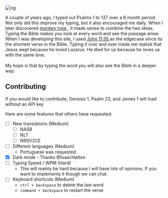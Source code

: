 ![og](https://github.com/joshuawootonn/type-the-word/assets/20950876/b74efaba-0b77-4df4-8787-e0b3caefb1fc)

A couple of years ago, I typed out Psalms 1 to 137 over a 6 month period. Not only did this improve my typing,
but it also encouraged me daily. When I later discovered
<a
                            href="https://monkeytype.com"
                        >
monkey type
</a>
, it made sense to combine the two ideas. Typing the
Bible makes you look at every word and see the passage
anew. When I was developing this site, I used
<a
                            href="https://typetheword.site/passage/john_11:34-36"
                        >
John 11:35
</a>
as the edgecase since its the shortest verse in the
Bible. Typing it over and over made me realize that
Jesus wept because he loved Lazarus. He died for us
because he loves us with the same love.
<br />
<br />
My hope is that by typing the word you will also see the
Bible in a deeper way.

## Contributing

If you would like to contribute, Genesis 1, Psalm 23, and James 1 will load without an API key

Here are some features that others have requested:

-   [ ] New translations (Medium)
    -   [ ] NASB
    -   [ ] NLT
    -   [ ] NRSV2CE
-   [ ] Different languages (Medium)
    -   Portuguese was requested
-   [x] Dark mode - Thanks @IsaacHatton
-   [ ] Typing Speed / WPM (Hard)
    -   This will mainly be hard because I will have lots of opinions. If you want to implements it though we can chat.
-   [ ] Keyboard shortcuts (Medium)
    -   `ctrl + backspace` to delete the last word
    -   `command + backspace` to restart the verse
